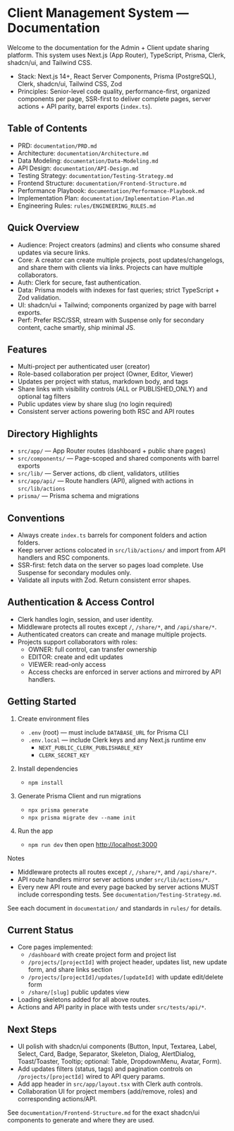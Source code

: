 # Client Management System — Documentation

Welcome to the documentation for the Admin + Client update sharing platform.
This system uses Next.js (App Router), TypeScript, Prisma, Clerk, shadcn/ui, and Tailwind CSS.

- Stack: Next.js 14+, React Server Components, Prisma (PostgreSQL), Clerk, shadcn/ui, Tailwind CSS, Zod
- Principles: Senior-level code quality, performance-first, organized components per page, SSR-first to deliver complete pages, server actions + API parity, barrel exports (`index.ts`).

## Table of Contents

- PRD: `documentation/PRD.md`
- Architecture: `documentation/Architecture.md`
- Data Modeling: `documentation/Data-Modeling.md`
- API Design: `documentation/API-Design.md`
- Testing Strategy: `documentation/Testing-Strategy.md`
- Frontend Structure: `documentation/Frontend-Structure.md`
- Performance Playbook: `documentation/Performance-Playbook.md`
- Implementation Plan: `documentation/Implementation-Plan.md`
- Engineering Rules: `rules/ENGINEERING_RULES.md`

## Quick Overview

- Audience: Project creators (admins) and clients who consume shared updates via secure links.
- Core: A creator can create multiple projects, post updates/changelogs, and share them with clients via links. Projects can have multiple collaborators.
- Auth: Clerk for secure, fast authentication.
- Data: Prisma models with indexes for fast queries; strict TypeScript + Zod validation.
- UI: shadcn/ui + Tailwind; components organized by page with barrel exports.
- Perf: Prefer RSC/SSR, stream with Suspense only for secondary content, cache smartly, ship minimal JS.

## Features

- Multi-project per authenticated user (creator)
- Role-based collaboration per project (Owner, Editor, Viewer)
- Updates per project with status, markdown body, and tags
- Share links with visibility controls (ALL or PUBLISHED_ONLY) and optional tag filters
- Public updates view by share slug (no login required)
- Consistent server actions powering both RSC and API routes

## Directory Highlights

- `src/app/` — App Router routes (dashboard + public share pages)
- `src/components/` — Page-scoped and shared components with barrel exports
- `src/lib/` — Server actions, db client, validators, utilities
- `src/app/api/` — Route handlers (API), aligned with actions in `src/lib/actions`
- `prisma/` — Prisma schema and migrations

## Conventions

- Always create `index.ts` barrels for component folders and action folders.
- Keep server actions colocated in `src/lib/actions/` and import from API handlers and RSC components.
- SSR-first: fetch data on the server so pages load complete. Use Suspense for secondary modules only.
- Validate all inputs with Zod. Return consistent error shapes.

## Authentication & Access Control

- Clerk handles login, session, and user identity.
- Middleware protects all routes except `/`, `/share/*`, and `/api/share/*`.
- Authenticated creators can create and manage multiple projects.
- Projects support collaborators with roles:
  - OWNER: full control, can transfer ownership
  - EDITOR: create and edit updates
  - VIEWER: read-only access
  - Access checks are enforced in server actions and mirrored by API handlers.

## Getting Started

1. Create environment files
   - `.env` (root) — must include `DATABASE_URL` for Prisma CLI
   - `.env.local` — include Clerk keys and any Next.js runtime env
     - `NEXT_PUBLIC_CLERK_PUBLISHABLE_KEY`
     - `CLERK_SECRET_KEY`

2. Install dependencies
   - `npm install`

3. Generate Prisma Client and run migrations
   - `npx prisma generate`
   - `npx prisma migrate dev --name init`

4. Run the app
   - `npm run dev` then open <http://localhost:3000>

Notes
- Middleware protects all routes except `/`, `/share/*`, and `/api/share/*`.
- API route handlers mirror server actions under `src/lib/actions/*`.
- Every new API route and every page backed by server actions MUST include corresponding tests. See `documentation/Testing-Strategy.md`.

See each document in `documentation/` and standards in `rules/` for details.

## Current Status

- Core pages implemented:
  - `/dashboard` with create project form and project list
  - `/projects/[projectId]` with project header, updates list, new update form, and share links section
  - `/projects/[projectId]/updates/[updateId]` with update edit/delete form
  - `/share/[slug]` public updates view
- Loading skeletons added for all above routes.
- Actions and API parity in place with tests under `src/tests/api/*`.

## Next Steps

- UI polish with shadcn/ui components (Button, Input, Textarea, Label, Select, Card, Badge, Separator, Skeleton, Dialog, AlertDialog, Toast/Toaster, Tooltip; optional: Table, DropdownMenu, Avatar, Form).
- Add updates filters (status, tags) and pagination controls on `/projects/[projectId]` wired to API query params.
- Add app header in `src/app/layout.tsx` with Clerk auth controls.
- Collaboration UI for project members (add/remove, roles) and corresponding actions/API.

See `documentation/Frontend-Structure.md` for the exact shadcn/ui components to generate and where they are used.